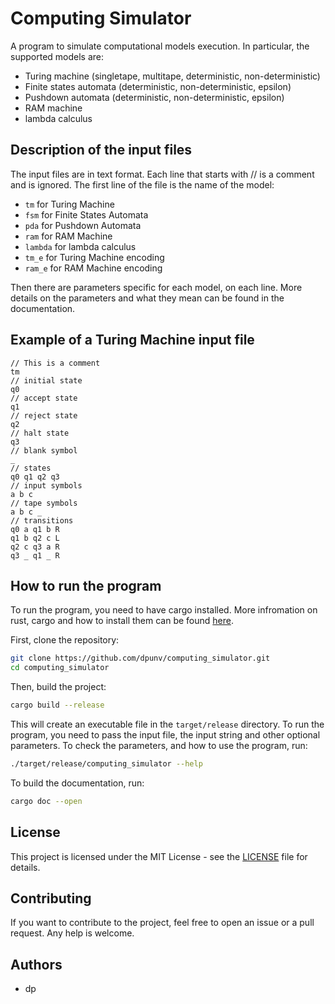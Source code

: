 # Computing Simulator

A program to simulate computational models execution. In particular, the supported models are:

- Turing machine (singletape, multitape, deterministic, non-deterministic)
- Finite states automata (deterministic, non-deterministic, epsilon)
- Pushdown automata (deterministic, non-deterministic, epsilon)
- RAM machine
- lambda calculus

## Description of the input files

The input files are in text format. Each line that starts with // is a comment and is ignored. The first line of the file is the name of the model:

- `tm` for Turing Machine
- `fsm` for Finite States Automata
- `pda` for Pushdown Automata
- `ram` for RAM Machine
- `lambda` for lambda calculus
- `tm_e` for Turing Machine encoding
- `ram_e` for RAM Machine encoding

Then there are parameters specific for each model, on each line.
More details on the parameters and what they mean can be found in the documentation.

## Example of a Turing Machine input file

```text
// This is a comment
tm
// initial state
q0
// accept state
q1
// reject state
q2
// halt state
q3
// blank symbol
_
// states
q0 q1 q2 q3
// input symbols
a b c
// tape symbols
a b c _
// transitions
q0 a q1 b R
q1 b q2 c L
q2 c q3 a R
q3 _ q1 _ R
```

## How to run the program

To run the program, you need to have cargo installed. More infromation on rust, cargo and how to install them can be found [here](https://www.rust-lang.org).

First, clone the repository:

```bash
git clone https://github.com/dpunv/computing_simulator.git
cd computing_simulator
```

Then, build the project:

```bash
cargo build --release
```

This will create an executable file in the `target/release` directory.
To run the program, you need to pass the input file, the input string and other optional parameters. To check the parameters, and how to use the program, run:

```bash
./target/release/computing_simulator --help
```

To build the documentation, run:

```bash
cargo doc --open
```

## License

This project is licensed under the MIT License - see the [LICENSE](LICENSE) file for details.

## Contributing

If you want to contribute to the project, feel free to open an issue or a pull request. Any help is welcome.

## Authors

- dp
